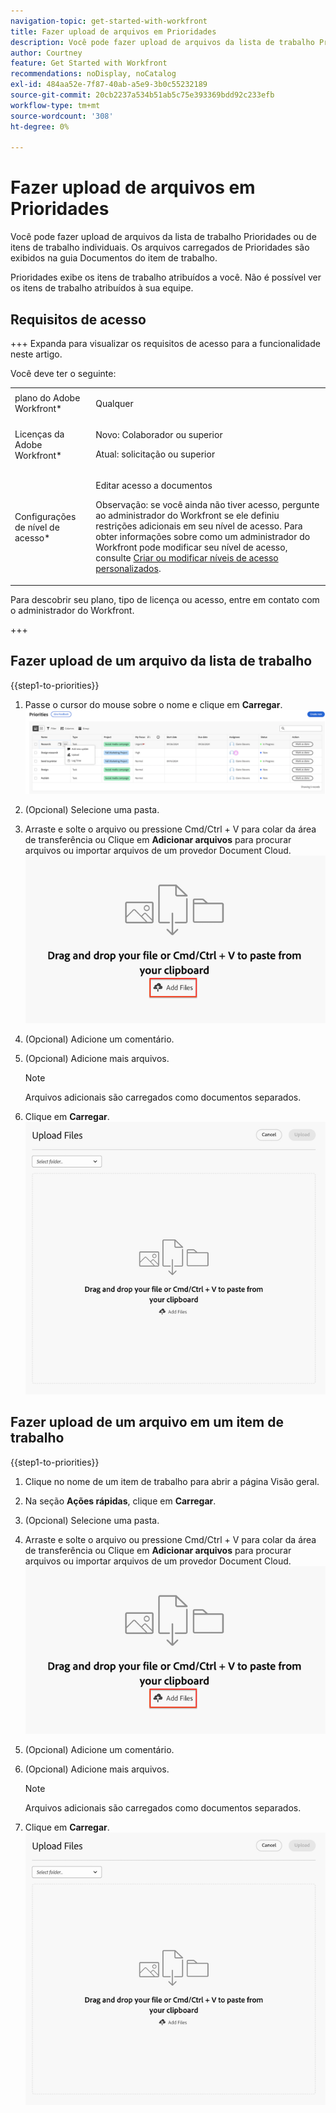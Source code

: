 ```yaml
---
navigation-topic: get-started-with-workfront
title: Fazer upload de arquivos em Prioridades
description: Você pode fazer upload de arquivos da lista de trabalho Prioridades ou de itens de trabalho individuais. Os arquivos carregados de Prioridades são exibidos na guia Documentos do item de trabalho.
author: Courtney
feature: Get Started with Workfront
recommendations: noDisplay, noCatalog
exl-id: 484aa52e-7f87-40ab-a5e9-3b0c55232189
source-git-commit: 20cb2237a534b51ab5c75e393369bdd92c233efb
workflow-type: tm+mt
source-wordcount: '308'
ht-degree: 0%

---
```


# Fazer upload de arquivos em Prioridades

Você pode fazer upload de arquivos da lista de trabalho Prioridades ou de itens de trabalho individuais. Os arquivos carregados de Prioridades são exibidos na guia Documentos do item de trabalho.

Prioridades exibe os itens de trabalho atribuídos a você. Não é possível ver os itens de trabalho atribuídos à sua equipe.

## Requisitos de acesso

+++ Expanda para visualizar os requisitos de acesso para a funcionalidade neste artigo.

Você deve ter o seguinte:

<table style="table-layout:auto"> 
 <col> 
 <col> 
 <tbody> 
  <tr> 
   <td role="rowheader">plano do Adobe Workfront*</td> 
   <td> <p> Qualquer</p> </td> 
  </tr> 
  <tr> 
   <td role="rowheader">Licenças da Adobe Workfront*</td> 
   <td> 
   <p>Novo: Colaborador ou superior</p> 
   <p>Atual: solicitação ou superior</p> </td> 
  </tr> 
  <tr> 
   <td role="rowheader">Configurações de nível de acesso*</td> 
   <td> <p>Editar acesso a documentos</p> <p>Observação: se você ainda não tiver acesso, pergunte ao administrador do Workfront se ele definiu restrições adicionais em seu nível de acesso. Para obter informações sobre como um administrador do Workfront pode modificar seu nível de acesso, consulte <a href="../../administration-and-setup/add-users/configure-and-grant-access/create-modify-access-levels.md" class="MCXref xref">Criar ou modificar níveis de acesso personalizados</a>.</p> </td> 
  </tr> 
 </tbody> 
</table>

Para descobrir seu plano, tipo de licença ou acesso, entre em contato com o administrador do Workfront.

+++

## Fazer upload de um arquivo da lista de trabalho

{{step1-to-priorities}}

1. Passe o cursor do mouse sobre o nome e clique em **Carregar**.
   ![](assets/update-log-upload.png)
1. (Opcional) Selecione uma pasta.
1. Arraste e solte o arquivo ou pressione Cmd/Ctrl + V para colar da área de transferência
ou
Clique em **Adicionar arquivos** para procurar arquivos ou importar arquivos de um provedor Document Cloud.
   ![](assets/add-files.png)
1. (Opcional) Adicione um comentário.
1. (Opcional) Adicione mais arquivos.

   >[!NOTE]
   >
   >Arquivos adicionais são carregados como documentos separados.
1. Clique em **Carregar**.
   ![](assets/upload-file-module.png)


## Fazer upload de um arquivo em um item de trabalho

{{step1-to-priorities}}

1. Clique no nome de um item de trabalho para abrir a página Visão geral.
1. Na seção **Ações rápidas**, clique em **Carregar**.
1. (Opcional) Selecione uma pasta.
1. Arraste e solte o arquivo ou pressione Cmd/Ctrl + V para colar da área de transferência
ou
Clique em **Adicionar arquivos** para procurar arquivos ou importar arquivos de um provedor Document Cloud.
   ![](assets/add-files.png)
1. (Opcional) Adicione um comentário.
1. (Opcional) Adicione mais arquivos.

   >[!NOTE]
   >
   >Arquivos adicionais são carregados como documentos separados.
1. Clique em **Carregar**.
   ![](assets/upload-file-module.png)
